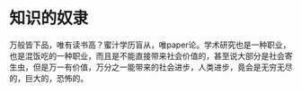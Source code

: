 # 知识的奴隶
万般皆下品，唯有读书高？蜜汁学历盲从，唯paper论。学术研究也是一种职业，也是混饭吃的一种职业，而且是不能直接带来社会价值的，甚至说大部分是社会寄生虫，但是万一有价值，万分之一能带来的社会进步，人类进步，竟会是无穷无尽的，巨大的，恐怖的。




















